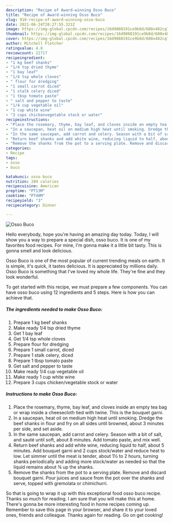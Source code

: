 ```yaml
---
description: "Recipe of Award-winning Osso Buco"
title: "Recipe of Award-winning Osso Buco"
slug: 910-recipe-of-award-winning-osso-buco
date: 2021-06-24T20:27:55.321Z
image: https://img-global.cpcdn.com/recipes/16d9088191ce9b8d/680x482cq70/osso-buco-recipe-main-photo.jpg
thumbnail: https://img-global.cpcdn.com/recipes/16d9088191ce9b8d/680x482cq70/osso-buco-recipe-main-photo.jpg
cover: https://img-global.cpcdn.com/recipes/16d9088191ce9b8d/680x482cq70/osso-buco-recipe-main-photo.jpg
author: Mitchell Fletcher
ratingvalue: 4.8
reviewcount: 22717
recipeingredient:
- "1 kg beef shanks"
- "1/4 tsp dried thyme"
- "1 bay leaf"
- "1/4 tsp whole cloves"
- " flour for dredging"
- "1 small carrot diced"
- "1 stalk celery diced"
- "1 tbsp tomato paste"
- " salt and pepper to taste"
- "1/4 cup vegetable oil"
- "1 cup white wine"
- "3 cups chickenvegetable stock or water"
recipeinstructions:
- "Place the rosemary, thyme, bay leaf, and cloves inside an empty tea bag or wrap inside a cheesecloth tied with twine. This is the bouquet garni."
- "In a saucepan, heat oil on medium high heat until smoking. Dredge the beef shanks in flour and fry on all sides until browned, about 3 minutes per side, and set aside."
- "In the same saucepan, add carrot and celery. Season with a bit of salt, and sauté until soft, about 8 minutes. Add tomato paste, and mix well."
- "Return beef shanks and add white wine, reducing liquid to half, about 5 minutes. Add bouquet garni and 2 cups stock/water and reduce heat to low. Let simmer until the meat is tender, about 1½ to 2 hours, turning shanks periodically and adding more stock/water as needed so that the liquid remains about ¾ up the shanks."
- "Remove the shanks from the pot to a serving plate. Remove and discard bouquet garni. Pour juices and sauce from the pot over the shanks and serve, topped with gremolata or chimichurri."
categories:
- Recipe
tags:
- osso
- buco

katakunci: osso buco 
nutrition: 284 calories
recipecuisine: American
preptime: "PT13M"
cooktime: "PT40M"
recipeyield: "3"
recipecategory: Dinner

---
```



![Osso Buco](https://img-global.cpcdn.com/recipes/16d9088191ce9b8d/680x482cq70/osso-buco-recipe-main-photo.jpg)

Hello everybody, hope you're having an amazing day today. Today, I will show you a way to prepare a special dish, osso buco. It is one of my favorites food recipes. For mine, I'm gonna make it a little bit tasty. This is gonna smell and look delicious.



Osso Buco is one of the most popular of current trending meals on earth. It is simple, it's quick, it tastes delicious. It is appreciated by millions daily. Osso Buco is something that I've loved my whole life. They're fine and they look wonderful.


To get started with this recipe, we must prepare a few components. You can have osso buco using 12 ingredients and 5 steps. Here is how you can achieve that.

<!--inarticleads1-->

##### The ingredients needed to make Osso Buco:

1. Prepare 1 kg beef shanks
1. Make ready 1/4 tsp dried thyme
1. Get 1 bay leaf
1. Get 1/4 tsp whole cloves
1. Prepare  flour for dredging
1. Prepare 1 small carrot, diced
1. Prepare 1 stalk celery, diced
1. Prepare 1 tbsp tomato paste
1. Get  salt and pepper to taste
1. Make ready 1/4 cup vegetable oil
1. Make ready 1 cup white wine
1. Prepare 3 cups chicken/vegetable stock or water




<!--inarticleads2-->

##### Instructions to make Osso Buco:

1. Place the rosemary, thyme, bay leaf, and cloves inside an empty tea bag or wrap inside a cheesecloth tied with twine. This is the bouquet garni.
1. In a saucepan, heat oil on medium high heat until smoking. Dredge the beef shanks in flour and fry on all sides until browned, about 3 minutes per side, and set aside.
1. In the same saucepan, add carrot and celery. Season with a bit of salt, and sauté until soft, about 8 minutes. Add tomato paste, and mix well.
1. Return beef shanks and add white wine, reducing liquid to half, about 5 minutes. Add bouquet garni and 2 cups stock/water and reduce heat to low. Let simmer until the meat is tender, about 1½ to 2 hours, turning shanks periodically and adding more stock/water as needed so that the liquid remains about ¾ up the shanks.
1. Remove the shanks from the pot to a serving plate. Remove and discard bouquet garni. Pour juices and sauce from the pot over the shanks and serve, topped with gremolata or chimichurri.




So that is going to wrap it up with this exceptional food osso buco recipe. Thanks so much for reading. I am sure that you will make this at home. There's gonna be more interesting food in home recipes coming up. Remember to save this page in your browser, and share it to your loved ones, friends and colleague. Thanks again for reading. Go on get cooking!
